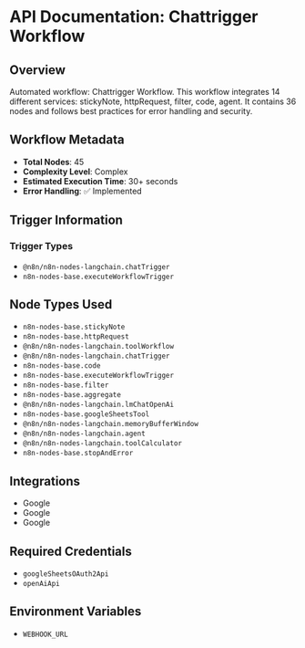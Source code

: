 # API Documentation: Chattrigger Workflow

## Overview
Automated workflow: Chattrigger Workflow. This workflow integrates 14 different services: stickyNote, httpRequest, filter, code, agent. It contains 36 nodes and follows best practices for error handling and security.

## Workflow Metadata
- **Total Nodes**: 45
- **Complexity Level**: Complex
- **Estimated Execution Time**: 30+ seconds
- **Error Handling**: ✅ Implemented

## Trigger Information
### Trigger Types
- `@n8n/n8n-nodes-langchain.chatTrigger`
- `n8n-nodes-base.executeWorkflowTrigger`

## Node Types Used
- `n8n-nodes-base.stickyNote`
- `n8n-nodes-base.httpRequest`
- `@n8n/n8n-nodes-langchain.toolWorkflow`
- `@n8n/n8n-nodes-langchain.chatTrigger`
- `n8n-nodes-base.code`
- `n8n-nodes-base.executeWorkflowTrigger`
- `n8n-nodes-base.filter`
- `n8n-nodes-base.aggregate`
- `@n8n/n8n-nodes-langchain.lmChatOpenAi`
- `n8n-nodes-base.googleSheetsTool`
- `@n8n/n8n-nodes-langchain.memoryBufferWindow`
- `@n8n/n8n-nodes-langchain.agent`
- `@n8n/n8n-nodes-langchain.toolCalculator`
- `n8n-nodes-base.stopAndError`

## Integrations
- Google
- Google
- Google

## Required Credentials
- `googleSheetsOAuth2Api`
- `openAiApi`

## Environment Variables
- `WEBHOOK_URL`
